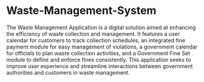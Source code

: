# Waste-Management-System
The Waste Management Application is a digital solution aimed at enhancing the efficiency of waste collection and management. It features a user calendar for customers to track collection schedules, an integrated fine payment module for easy management of violations, a government calendar for officials to plan waste collection activities, and a Government Fine Set module to define and enforce fines consistently. This application seeks to improve user experience and streamline interactions between government authorities and customers in waste management.

